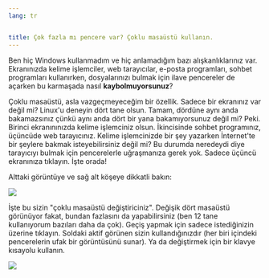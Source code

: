 ```yaml
---
lang: tr


title: Çok fazla mı pencere var? Çoklu masaüstü kullanın.
---
```


Ben hiç Windows kullanmadım ve hiç anlamadığım bazı alışkanlıklarınız var. Ekranınızda kelime işlemciler, web tarayıcılar, e-posta programları, sohbet programları kullanırken, dosyalarınızı bulmak için ilave pencereler de açarken bu karmaşada nasıl <b>kaybolmuyorsunuz</b>?

Çoklu masaüstü, asla vazgeçmeyeceğim bir özellik. Sadece bir ekranınız var değil mi? Linux'u deneyin dört tane olsun. Tamam, dördüne aynı anda bakamazsınız çünkü aynı anda dört bir yana bakamıyorsunuz değil mi? Peki. Birinci ekranınınızda kelime işlemciniz olsun. İkincisinde sohbet programınız, üçüncüde web tarayıcınız. Kelime işlemcinizde bir şey yazarken İnternet'te bir şeylere bakmak isteyebilirsiniz değil mi? Bu durumda neredeydi diye tarayıcıyı bulmak için pencerelerle uğraşmanıza gerek yok. Sadece üçüncü ekranınıza tıklayın. İşte orada!

Alttaki görüntüye ve sağ alt köşeye dikkatli bakın:

<img src="Images/workspaces.png" border="0"/>

İşte bu sizin "çoklu masaüstü değiştiriciniz". Değişik dört masaüstü görünüyor fakat, bundan fazlasını da yapabilirsiniz (ben 12 tane kullanıyorum bazıları daha da çok). Geçiş yapmak için sadece istediğinizin üzerine tıklayın. Soldaki aktif görünen sizin kullandığınızdır (her biri içindeki pencerelerin ufak bir görüntüsünü sunar). Ya da değiştirmek için bir klavye kısayolu kullanın.

<img src="Images/workspaces_full.png" border="0"/>




